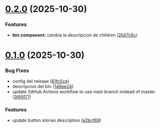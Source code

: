 # [0.2.0](https://github.com/Emanuel85/librarie_hookbee/compare/v0.1.0...v0.2.0) (2025-10-30)


### Features

* **btn component:** cambia la descripcion de children ([2b67c6c](https://github.com/Emanuel85/librarie_hookbee/commit/2b67c6cc116243969e02da86b864ba1f9943dc2f))

# [0.1.0](https://github.com/Emanuel85/librarie_hookbee/compare/v0.0.2...v0.1.0) (2025-10-30)


### Bug Fixes

* config del release ([61fc5ce](https://github.com/Emanuel85/librarie_hookbee/commit/61fc5ce5b254a50ff3e3a82a71513b4d79f17b42))
* descripcion del btn ([148ee24](https://github.com/Emanuel85/librarie_hookbee/commit/148ee242a3f22fd58bbacd32eb09509b1b276a05))
* update GitHub Actions workflow to use main branch instead of master ([3f49171](https://github.com/Emanuel85/librarie_hookbee/commit/3f49171fb5639dcf95934cbb28a110c5684dd0df))


### Features

* update button stories description ([a2bcf69](https://github.com/Emanuel85/librarie_hookbee/commit/a2bcf695e054b037da25accb6458669c4f31e7c0))
